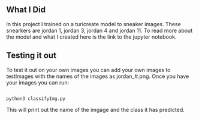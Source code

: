 
## What I Did
In this project I trained on a turicreate model to sneaker images. These snearkers are jordan 1, jordan 3, jordan 4 and jordan 11. To read more about the model and what I created here is the link to the jupyter notebook. 


## Testing it out
To test it out on your own images you can add your own images to testImages with the names of the images as jordan_#.png. Once you have your images you can run:

~~~python3

python3 classifyImg.py

~~~

This will print out the name of the imgage and the class it has predicted.
